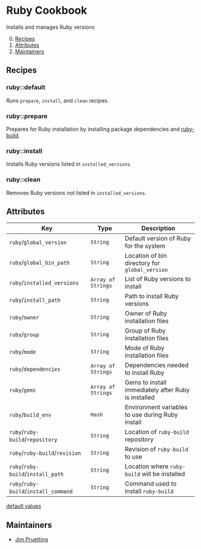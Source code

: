 # Ruby Cookbook

Installs and manages Ruby versions

0. [Recipes](#recipes)
0. [Attributes](#attributes)
0. [Maintainers](#maintainers)

## Recipes

### ruby::default

Runs `prepare`, `install`, and `clean` recipes.

### ruby::prepare

Prepares for Ruby installation by installing package dependencies and [ruby-build][ruby-build].

### ruby::install

Installs Ruby versions listed in `installed_versions`.

### ruby::clean

Removes Ruby versions not listed in `installed_versions`.

## Attributes

| Key | Type | Description |
|-----|------|-------------|
| `ruby`/`global_version` | `String` | Default version of Ruby for the system |
| `ruby`/`global_bin_path` | `String` | Location of bin directory for `global_version` |
| `ruby`/`installed_versions` | `Array of Strings` | List of Ruby versions to install |
| `ruby`/`install_path` | `String` | Path to install Ruby versions |
| `ruby`/`owner` | `String` | Owner of Ruby installation files |
| `ruby`/`group` | `String` | Group of Ruby installation files |
| `ruby`/`mode` | `String` | Mode of Ruby installation files |
| `ruby`/`dependencies` | `Array of Strings` | Dependencies needed to install Ruby |
| `ruby`/`gems` | `Array of Strings` | Gems to install immediately after Ruby is installed |
| `ruby`/`build_env` | `Hash` | Environment variables to use during Ruby install |
| `ruby`/`ruby-build`/`repository` | `String` | Location of `ruby-build` repository  |
| `ruby`/`ruby-build`/`revision` | `String` | Revision of `ruby-build` to use |
| `ruby`/`ruby-build`/`install_path` | `String` | Location where `ruby-build` will be installed |
| `ruby`/`ruby-build`/`install_command` | `String` | Command used to install `ruby-build` |

[default values](attributes/default.rb)

## Maintainers

* [Jim Pruetting](https://github.com/jpruetting)
 
[ruby-build]: https://github.com/sstephenson/ruby-build
